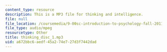 ```yaml
---
content_type: resource
description: This is a MP3 file for thinking and intelligence.
file: null
file_location: /coursemedia/9-00sc-introduction-to-psychology-fall-2011/a672bbc6aedf45a274e727d3f7442dad_thinking_disc_1.mp3
file_type: audio/mpeg
resourcetype: Other
title: thinking_disc_1.mp3
uid: a672bbc6-aedf-45a2-74e7-27d3f7442dad
---
```

